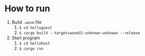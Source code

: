 # How to run

1. Build `.wasm` file
   1. `$ cd helloguest`
   1. `$ cargo build --target=wasm32-unknown-unknown --release`
1. Start program
   1. `$ cd hellohost`
   1. `$ cargo run`
